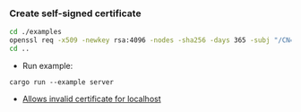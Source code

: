 ### Create self-signed certificate

```bash
cd ./examples
openssl req -x509 -newkey rsa:4096 -nodes -sha256 -days 365 -subj "/CN=localhost" -keyout key.pem -out cert.pem
cd ..
```

- Run example:

```
cargo run --example server
```

- [Allows invalid certificate for localhost](chrome://flags/#allow-insecure-localhost)
